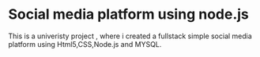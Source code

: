 # Social media platform using node.js

This is a univeristy project , where i created a fullstack simple social media platform using Html5,CSS,Node.js and MYSQL. 
